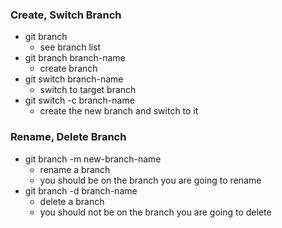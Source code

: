 ### Create, Switch Branch
- git branch
    - see branch list
- git branch branch-name
    - create branch
- git switch branch-name
    - switch to target branch
- git switch -c branch-name
    - create the new branch and switch to it


### Rename, Delete Branch
- git branch -m new-branch-name
    - rename a branch
    - you should be on the branch you are going to rename
- git branch -d branch-name
    - delete a branch
    - you should not be on the branch you are going to delete

